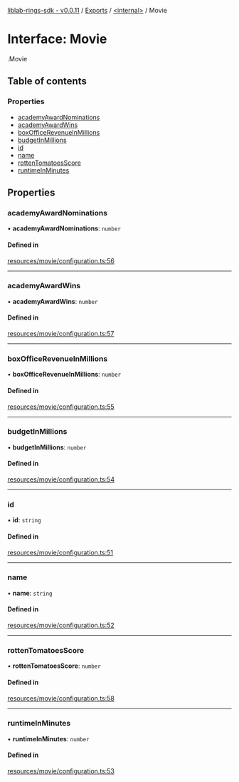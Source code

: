 [liblab-rings-sdk - v0.0.11](../README.md) / [Exports](../modules.md) / [<internal\>](../modules/internal_.md) / Movie

# Interface: Movie

[<internal>](../modules/internal_.md).Movie

## Table of contents

### Properties

- [academyAwardNominations](internal_.Movie.md#academyawardnominations)
- [academyAwardWins](internal_.Movie.md#academyawardwins)
- [boxOfficeRevenueInMillions](internal_.Movie.md#boxofficerevenueinmillions)
- [budgetInMillions](internal_.Movie.md#budgetinmillions)
- [id](internal_.Movie.md#id)
- [name](internal_.Movie.md#name)
- [rottenTomatoesScore](internal_.Movie.md#rottentomatoesscore)
- [runtimeInMinutes](internal_.Movie.md#runtimeinminutes)

## Properties

### academyAwardNominations

• **academyAwardNominations**: `number`

#### Defined in

[resources/movie/configuration.ts:56](https://github.com/geekmidas/rings-sdk/blob/8b961bb/src/resources/movie/configuration.ts#L56)

___

### academyAwardWins

• **academyAwardWins**: `number`

#### Defined in

[resources/movie/configuration.ts:57](https://github.com/geekmidas/rings-sdk/blob/8b961bb/src/resources/movie/configuration.ts#L57)

___

### boxOfficeRevenueInMillions

• **boxOfficeRevenueInMillions**: `number`

#### Defined in

[resources/movie/configuration.ts:55](https://github.com/geekmidas/rings-sdk/blob/8b961bb/src/resources/movie/configuration.ts#L55)

___

### budgetInMillions

• **budgetInMillions**: `number`

#### Defined in

[resources/movie/configuration.ts:54](https://github.com/geekmidas/rings-sdk/blob/8b961bb/src/resources/movie/configuration.ts#L54)

___

### id

• **id**: `string`

#### Defined in

[resources/movie/configuration.ts:51](https://github.com/geekmidas/rings-sdk/blob/8b961bb/src/resources/movie/configuration.ts#L51)

___

### name

• **name**: `string`

#### Defined in

[resources/movie/configuration.ts:52](https://github.com/geekmidas/rings-sdk/blob/8b961bb/src/resources/movie/configuration.ts#L52)

___

### rottenTomatoesScore

• **rottenTomatoesScore**: `number`

#### Defined in

[resources/movie/configuration.ts:58](https://github.com/geekmidas/rings-sdk/blob/8b961bb/src/resources/movie/configuration.ts#L58)

___

### runtimeInMinutes

• **runtimeInMinutes**: `number`

#### Defined in

[resources/movie/configuration.ts:53](https://github.com/geekmidas/rings-sdk/blob/8b961bb/src/resources/movie/configuration.ts#L53)
